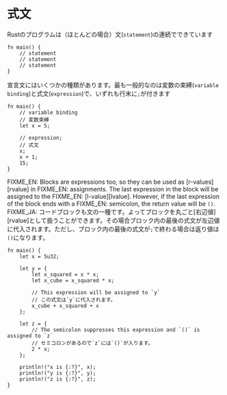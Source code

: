 <!--
# Expressions
-->
# 式文

<!--
A Rust program is (mostly) made up of a series of statements:
-->
Rustのプログラムは（ほとんどの場合）文(`statement`)の連続でできています

```
fn main() {
    // statement
    // statement
    // statement
}
```

<!--
There are a few kinds of statements in Rust. The most common two are declaring
a variable binding, and using a `;` with an expression:
-->
宣言文にはいくつかの種類があります。最も一般的なのは変数の束縛(`variable binding`)と式文(`expression`)で、いずれも行末に`;`が付きます

```
fn main() {
    // variable binding
    // 変数束縛
    let x = 5;

    // expression;
    // 式文
    x;
    x + 1;
    15;
}
```

<!--
Blocks are expressions too, so they can be used as values in
assignments. The last expression in the block will be assigned to the
place expression such as a local variable. However, if the last expression of the block ends with a
semicolon, the return value will be `()`.
-->
FIXME_EN: Blocks are expressions too, so they can be used as [r-values][rvalue] in
FIXME_EN: assignments. The last expression in the block will be assigned to the
FIXME_EN: [l-value][lvalue]. However, if the last expression of the block ends with a
FIXME_EN: semicolon, the return value will be `()`.
FIXME_JA: コードブロックも文の一種です。よってブロックを丸ごと[右辺値][rvalue]として扱うことができます。その場合ブロック内の最後の式文が左辺値に代入されます。ただし、ブロック内の最後の式文が`;`で終わる場合は返り値は`()`になります。

```rust,editable
fn main() {
    let x = 5u32;

    let y = {
        let x_squared = x * x;
        let x_cube = x_squared * x;

        // This expression will be assigned to `y`
        // この式文は`y`に代入されます。
        x_cube + x_squared + x
    };

    let z = {
        // The semicolon suppresses this expression and `()` is assigned to `z`
        // セミコロンがあるので`z`には`()`が入ります。
        2 * x;
    };

    println!("x is {:?}", x);
    println!("y is {:?}", y);
    println!("z is {:?}", z);
}
```
